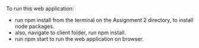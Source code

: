 To run this web application:
- run npm install from the terminal on the Assignment 2 directory, to install node packages.
- also, navigate  to client folder, run npm install.
- run npm start to run the web application on browser.

